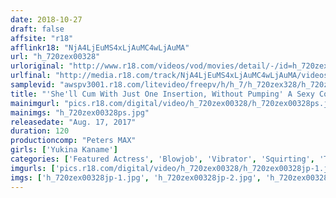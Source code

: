 ```yaml
---
date: 2018-10-27
draft: false
affsite: "r18"
afflinkr18: "NjA4LjEuMS4xLjAuMC4wLjAuMA"
url: "h_720zex00328"
urloriginal: "http://www.r18.com/videos/vod/movies/detail/-/id=h_720zex00328"
urlfinal: "http://media.r18.com/track/NjA4LjEuMS4xLjAuMC4wLjAuMA/videos/vod/movies/detail/-/id=h_720zex00328"
samplevid: "awspv3001.r18.com/litevideo/freepv/h/h_7/h_720zex328/h_720zex328_dmb_w.mp4"
title: "'She'll Cum With Just One Insertion, Without Pumping' A Sexy Costume Idol AV Debut Yukina Kaname (Age 18)"
mainimgurl: "pics.r18.com/digital/video/h_720zex00328/h_720zex00328ps.jpg"
mainimgs: "h_720zex00328ps.jpg"
releasedate: "Aug. 17, 2017"
duration: 120
productioncomp: "Peters MAX"
girls: ['Yukina Kaname']
categories: ['Featured Actress', 'Blowjob', 'Vibrator', 'Squirting', 'Threesome / Foursome', 'Big Vibrator', 'Debut', 'Hi-Def']
imgurls: ['pics.r18.com/digital/video/h_720zex00328/h_720zex00328jp-1.jpg', 'pics.r18.com/digital/video/h_720zex00328/h_720zex00328jp-2.jpg', 'pics.r18.com/digital/video/h_720zex00328/h_720zex00328jp-3.jpg', 'pics.r18.com/digital/video/h_720zex00328/h_720zex00328jp-4.jpg', 'pics.r18.com/digital/video/h_720zex00328/h_720zex00328jp-5.jpg', 'pics.r18.com/digital/video/h_720zex00328/h_720zex00328jp-6.jpg', 'pics.r18.com/digital/video/h_720zex00328/h_720zex00328jp-7.jpg', 'pics.r18.com/digital/video/h_720zex00328/h_720zex00328jp-8.jpg', 'pics.r18.com/digital/video/h_720zex00328/h_720zex00328jp-9.jpg', 'pics.r18.com/digital/video/h_720zex00328/h_720zex00328jp-10.jpg', 'pics.r18.com/digital/video/h_720zex00328/h_720zex00328jp-11.jpg', 'pics.r18.com/digital/video/h_720zex00328/h_720zex00328jp-12.jpg', 'pics.r18.com/digital/video/h_720zex00328/h_720zex00328jp-13.jpg', 'pics.r18.com/digital/video/h_720zex00328/h_720zex00328jp-14.jpg', 'pics.r18.com/digital/video/h_720zex00328/h_720zex00328jp-15.jpg', 'pics.r18.com/digital/video/h_720zex00328/h_720zex00328jp-16.jpg', 'pics.r18.com/digital/video/h_720zex00328/h_720zex00328jp-17.jpg', 'pics.r18.com/digital/video/h_720zex00328/h_720zex00328jp-18.jpg', 'pics.r18.com/digital/video/h_720zex00328/h_720zex00328jp-19.jpg', 'pics.r18.com/digital/video/h_720zex00328/h_720zex00328jp-20.jpg']
imgs: ['h_720zex00328jp-1.jpg', 'h_720zex00328jp-2.jpg', 'h_720zex00328jp-3.jpg', 'h_720zex00328jp-4.jpg', 'h_720zex00328jp-5.jpg', 'h_720zex00328jp-6.jpg', 'h_720zex00328jp-7.jpg', 'h_720zex00328jp-8.jpg', 'h_720zex00328jp-9.jpg', 'h_720zex00328jp-10.jpg', 'h_720zex00328jp-11.jpg', 'h_720zex00328jp-12.jpg', 'h_720zex00328jp-13.jpg', 'h_720zex00328jp-14.jpg', 'h_720zex00328jp-15.jpg', 'h_720zex00328jp-16.jpg', 'h_720zex00328jp-17.jpg', 'h_720zex00328jp-18.jpg', 'h_720zex00328jp-19.jpg', 'h_720zex00328jp-20.jpg']
---
```

